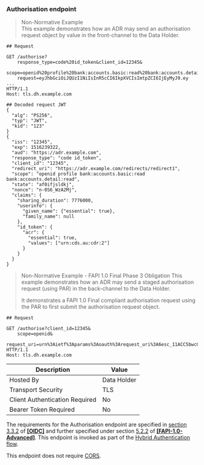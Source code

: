 ### Authorisation endpoint

> Non-Normative Example  
> This example demonstrates how an ADR may send an authorisation request object by value in the front-channel to the Data Holder.

```
## Request

GET /authorise?
    response_type=code%20id_token&client_id=12345&
    scope=openid%20profile%20bank:accounts.basic:read%20bank:accounts.detail:read&
    request=eyJhbGciOiJQUzI1NiIsInR5cCI6IkpXVCIsImtpZCI6IjEyMyJ9.ey ...
HTTP/1.1
Host: tls.dh.example.com

## Decoded request JWT
{
  "alg": "PS256",
  "typ": "JWT",
  "kid": "123"
}
{
  "iss": "12345",
  "exp": 1516239322,
  "aud": "https://adr.example.com",
  "response_type": "code id_token",
  "client_id": "12345",
  "redirect_uri": "https://adr.example.com/redirects/redirect1",
  "scope": "openid profile bank:accounts.basic:read bank:accounts.detail:read",
  "state": "af0ifjsldkj",
  "nonce": "n-0S6_WzA2Mj",
  "claims": {
    "sharing_duration": 7776000,
    "userinfo": {
      "given_name": {"essential": true},
      "family_name": null
    },
    "id_token": {
      "acr": {
        "essential": true,
        "values": ["urn:cds.au:cdr:2"]
      }
    }
  }
}

```

> Non-Normative Example - FAPI 1.0 Final Phase 3 Obligation
> This example demonstrates how an ADR may send a staged authorisation request (using PAR) in the back-channel to the Data Holder. 
>
> It demonstrates a FAPI 1.0 Final compliant authorisation request using the PAR to first submit the authorisation request object. 

```
## Request

GET /authorise?client_id=12345&
    scope=openid&
    request_uri=urn%3Aietf%3Aparams%3Aoauth%3Arequest_uri%3A6esc_11ACC5bwc014ltc14eY22c
HTTP/1.1
Host: tls.dh.example.com

```

| Description | Value |
|---|---|
| Hosted By | Data Holder |
| Transport Security | TLS |
| Client Authentication Required| No|
| Bearer Token Required| No|

The requirements for the Authorisation endpoint are specified in [section 3.3.2](https://openid.net/specs/openid-connect-core-1_0.html#HybridAuthorizationEndpoint) of **[[OIDC]](#nref-OIDC)** and further specified under section [5.2.2](https://openid.net/specs/openid-financial-api-part-2-1_0.html#authorization-server) of **[[FAPI-1.0-Advanced]](#nref-FAPI-1-0-Advanced)**. This endpoint is invoked as part of the [Hybrid Authentication flow](#oidc-hybrid-flow).

This endpoint does not require [CORS](#cors).
